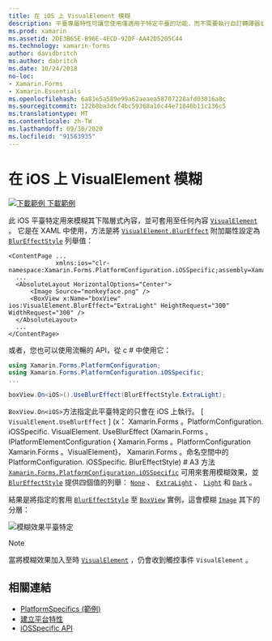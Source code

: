 ```yaml
---
title: 在 iOS 上 VisualElement 模糊
description: 平臺專屬特性可讓您使用僅適用于特定平臺的功能，而不需要執行自訂轉譯器或效果。 本文說明如何使用將模糊套用至 VisualElement 的 iOS 平臺特定。
ms.prod: xamarin
ms.assetid: 2DE3B65E-B96E-4ECD-92DF-AA42D5205C44
ms.technology: xamarin-forms
author: davidbritch
ms.author: dabritch
ms.date: 10/24/2018
no-loc:
- Xamarin.Forms
- Xamarin.Essentials
ms.openlocfilehash: 6a81e5a589e99a62aeaea58707228afd03016a8c
ms.sourcegitcommit: 122b8ba3dcf4bc59368a16c44e71846b11c136c5
ms.translationtype: MT
ms.contentlocale: zh-TW
ms.lasthandoff: 09/30/2020
ms.locfileid: "91563935"
---
```

# <a name="visualelement-blur-on-ios"></a>在 iOS 上 VisualElement 模糊

[![下載範例](~/media/shared/download.png) 下載範例](https://docs.microsoft.com/samples/xamarin/xamarin-forms-samples/userinterface-platformspecifics)

此 iOS 平臺特定用來模糊其下階層式內容，並可套用至任何內容 [`VisualElement`](xref:Xamarin.Forms.VisualElement) 。 它是在 XAML 中使用，方法是將 [`VisualElement.BlurEffect`](xref:Xamarin.Forms.PlatformConfiguration.iOSSpecific.VisualElement.BlurEffectProperty) 附加屬性設定為 [`BlurEffectStyle`](xref:Xamarin.Forms.PlatformConfiguration.iOSSpecific.BlurEffectStyle) 列舉值：

```xaml
<ContentPage ...
             xmlns:ios="clr-namespace:Xamarin.Forms.PlatformConfiguration.iOSSpecific;assembly=Xamarin.Forms.Core">
  ...
  <AbsoluteLayout HorizontalOptions="Center">
      <Image Source="monkeyface.png" />
      <BoxView x:Name="boxView" ios:VisualElement.BlurEffect="ExtraLight" HeightRequest="300" WidthRequest="300" />
  </AbsoluteLayout>
  ...
</ContentPage>
```

或者，您也可以使用流暢的 API，從 c # 中使用它：

```csharp
using Xamarin.Forms.PlatformConfiguration;
using Xamarin.Forms.PlatformConfiguration.iOSSpecific;
...

boxView.On<iOS>().UseBlurEffect(BlurEffectStyle.ExtraLight);
```

`BoxView.On<iOS>`方法指定此平臺特定的只會在 iOS 上執行。 [ `VisualElement.UseBlurEffect` ] (x： Xamarin.Forms 。PlatformConfiguration. iOSSpecific. VisualElement. UseBlurEffect (Xamarin.Forms 。IPlatformElementConfiguration { Xamarin.Forms 。PlatformConfiguration Xamarin.Forms 。VisualElement}， Xamarin.Forms 。命名空間中的 PlatformConfiguration. iOSSpecific. BlurEffectStyle) # A3 方法 [`Xamarin.Forms.PlatformConfiguration.iOSSpecific`](xref:Xamarin.Forms.PlatformConfiguration.iOSSpecific) 可用來套用模糊效果，並 [`BlurEffectStyle`](xref:Xamarin.Forms.PlatformConfiguration.iOSSpecific.BlurEffectStyle) 提供四個值的列舉： [`None`](xref:Xamarin.Forms.PlatformConfiguration.iOSSpecific.BlurEffectStyle.None) 、 [`ExtraLight`](xref:Xamarin.Forms.PlatformConfiguration.iOSSpecific.BlurEffectStyle.ExtraLight) 、 [`Light`](xref:Xamarin.Forms.PlatformConfiguration.iOSSpecific.BlurEffectStyle.Light) 和 [`Dark`](xref:Xamarin.Forms.PlatformConfiguration.iOSSpecific.BlurEffectStyle.Dark) 。

結果是將指定的套用 [`BlurEffectStyle`](xref:Xamarin.Forms.PlatformConfiguration.iOSSpecific.BlurEffectStyle) 至 [`BoxView`](xref:Xamarin.Forms.BoxView) 實例，這會模糊 [`Image`](xref:Xamarin.Forms.Image) 其下的分層：

![模糊效果平臺特定](applying-blur-images/blur-effect.png)

> [!NOTE]
> 當將模糊效果加入至時 [`VisualElement`](xref:Xamarin.Forms.VisualElement) ，仍會收到觸控事件 `VisualElement` 。

## <a name="related-links"></a>相關連結

- [PlatformSpecifics (範例) ](/samples/xamarin/xamarin-forms-samples/userinterface-platformspecifics)
- [建立平台特性](~/xamarin-forms/platform/platform-specifics/index.md#creating-platform-specifics)
- [iOSSpecific API](xref:Xamarin.Forms.PlatformConfiguration.iOSSpecific)